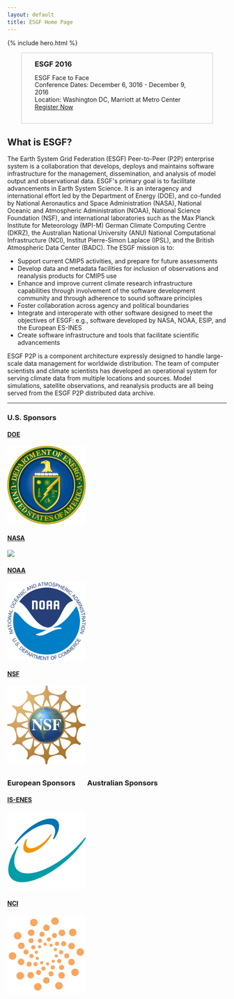 ```yaml
---
layout: default
title: ESGF Home Page 
---
```


<style type="text/css">
div.hero-unit {
  position: relative;
  z-index: 1;
}
div.hero-unit div.hero-bg {
  position: absolute;
  z-index: -1;
  top: 0;
  bottom: 0;
  left: 0;
  right: 0;
  opacity: .15;
  background: url(media/images/esgf-modeling.png) center center no-repeat;
  width: 100%;
  height: 100%;
}
img {
  max-height: 180px;
}
div.span12 {
  margin-bottom: 30px;
}
div.announcement {
  background: none;
  border: 1px solid #ccc;
  border-radius: 0;
  margin:  auto;
  margin-bottom: 20px;
  padding: 15px 30px;
  width:   75%;
}
div.announcement h3 {
  margin: 0;
}
div.announcement p {
  line-height: 1.2;
}
</style>

{% include hero.html %}

<div class="hero-unit announcement">
  <h3>ESGF 2016</h3>
  <p>
    ESGF Face to Face <br/> 
    Conference Dates: December 6, 3016 - December 9, 2016 <br/>
    Location: Washington DC, Marriott at Metro Center<br/>
    <a href="http://www.cvent.com/d/wvqnw0">Register Now</a><br/>
  </p>
</div>

<div class="span12">
  <h2>What is ESGF?</h2>
  <p>
  The Earth System Grid Federation (ESGF) Peer-to-Peer (P2P) enterprise system is
  a collaboration that develops, deploys and maintains software infrastructure for
  the management, dissemination, and analysis of model output and observational
  data. ESGF's primary goal is to facilitate advancements in Earth System Science.
  It is an interagency and international effort led by the Department of Energy (DOE), 
  and co-funded by National Aeronautics and Space Administration (NASA), 
  National Oceanic and Atmospheric Administration (NOAA), National Science Foundation (NSF), 
  and international laboratories such as the Max Planck Institute for Meteorology (MPI-M) 
  German Climate Computing Centre (DKRZ), the Australian National University (ANU) 
  National Computational Infrastructure (NCI), Institut Pierre-Simon Laplace (IPSL), 
  and the British Atmospheric Data Center (BADC). The ESGF mission is to:
  <ul>
    <li>Support current CMIP5 activities, and prepare for future assessments</li>
    <li>Develop data and metadata facilities for inclusion of observations and reanalysis products for CMIP5 use</li>
    <li>Enhance and improve current climate research infrastructure capabilities through involvement of the software development community and through adherence to sound software principles</li>
    <li>Foster collaboration across agency and political boundaries</li>
    <li>Integrate and interoperate with other software designed to meet the objectives of ESGF: e.g., software developed by NASA, NOAA, ESIP, and the European ES-INES</li>
    <li>Create software infrastructure and tools that facilitate scientific advancements</li>
  </ul>
  </p>
  <p>
  ESGF P2P is a component architecture expressly designed to handle large-scale
  data management for worldwide distribution. The team of computer scientists and
  climate scientists has developed an operational system for serving climate data
  from multiple locations and sources. Model simulations, satellite observations,
  and reanalysis products are all being served from the ESGF P2P distributed data
  archive.
  </p>
  <hr>
  <h3> U.S. Sponsors</h3>
  <div class="span12">
    <div class="row">
      <div class="span3">
        <a target="_blank" href="http://energy.gov">
          <h4 class="muted">DOE</h4>
          <img src="media/images/doe.svg" class="thumbnail">
        </a>
      </div>
      <div class="span3">
        <a target="_blank" href="http://www.nasa.gov">
          <h4 class="muted">NASA</h4>
          <img src="media/images/nasa.svg" class="thumbnail nasa">
        </a>
      </div>
      <div class="span3">
        <a target="_blank" href="http://www.noaa.gov">
          <h4 class="muted">NOAA</h4>
          <img src="media/images/noaa.svg" class="thumbnail">
        </a>
      </div>
      <div class="span3">
        <a target="_blank" href="http://www.nsf.gov">
          <h4 class="muted">NSF</h4>
          <img src="media/images/nsf.png" class="thumbnail">
        </a>
      </div>
    </div>
  </div>

  <h3>European Sponsors &nbsp;&nbsp;&nbsp;&nbsp;&nbsp; Australian Sponsors</h3>
  <div class="span12">
    <div class="row">
      <div class="span3">
        <a target="_blank" href="http://enes.org">
          <h4 class="muted">IS-ENES</h4>
          <img src="media/images/IS-ENES2.png" class="thumbnail">
        </a>
      </div>
      <div class="span3">
        <a target="_blank" href="http://nci.org.au">
          <h4 class="muted">NCI</h4>
          <img src="media/images/NCI_logo.png" class="thumbnail">
        </a>
     </div>
    </div>
  </div>
</div>
